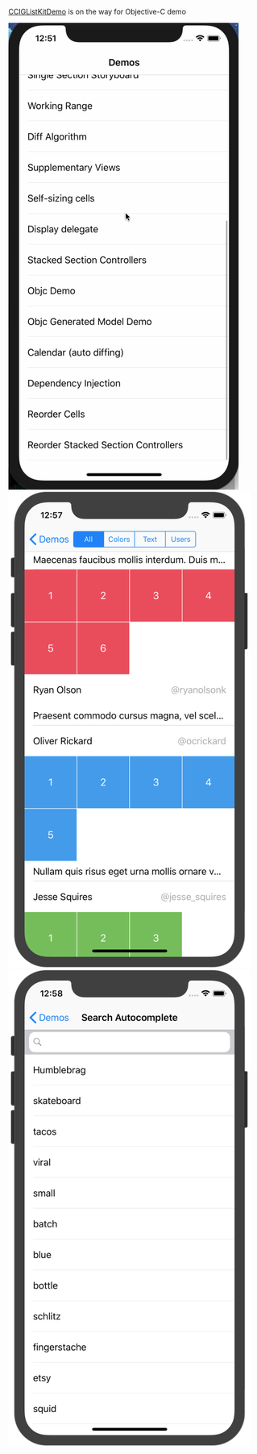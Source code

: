 [CCIGListKitDemo](https://github.com/ccworld1000/CCIGListKitDemo) is on the way for Objective-C demo

![CCIGListKitDemo](Document/CCIGListKitDemo.gif)
![CCIGListKitDemo MixedDataViewController](Document/MixedDataViewController.png)
![CCIGListKitDemo SearchViewController](Document/SearchViewController.png)